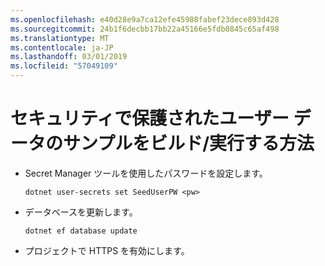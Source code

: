 ```yaml
---
ms.openlocfilehash: e40d28e9a7ca12efe45988fabef23dece893d428
ms.sourcegitcommit: 24b1f6decbb17bb22a45166e5fdb0845c65af498
ms.translationtype: MT
ms.contentlocale: ja-JP
ms.lasthandoff: 03/01/2019
ms.locfileid: "57049109"
---
```

# <a name="how-to-buildrun-secure-user-data-sample"></a>セキュリティで保護されたユーザー データのサンプルをビルド/実行する方法

* Secret Manager ツールを使用したパスワードを設定します。

  `dotnet user-secrets set SeedUserPW <pw>`

* データベースを更新します。

    `dotnet ef database update`

* プロジェクトで HTTPS を有効にします。
